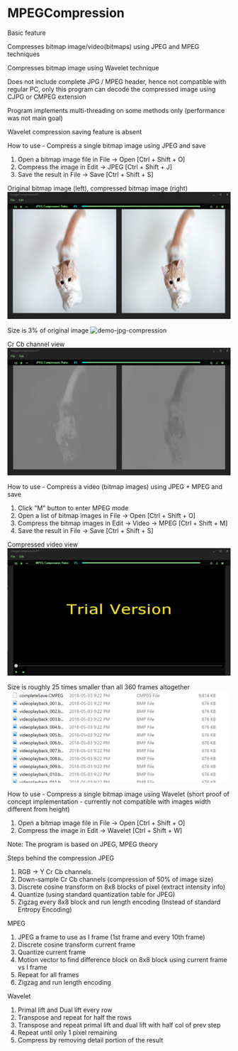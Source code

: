 # MPEGCompression

Basic feature

Compresses bitmap image/video(bitmaps) using JPEG and MPEG techniques

Compresses bitmap image using Wavelet technique

Does not include complete JPG / MPEG header, hence not compatible with regular PC, only this program can decode the compressed image using CJPG or CMPEG extension

Program implements multi-threading on some methods only (performance was not main goal)

Wavelet compression saving feature is absent

How to use - Compress a single bitmap image using JPEG and save
1. Open a bitmap image file in File -> Open [Ctrl + Shift + O]
2. Compress the image in Edit -> JPEG [Ctrl + Shift + J]
3. Save the result in File -> Save [Ctrl + Shift + S]

Original bitmap image (left), compressed bitmap image (right)
![demo-jpg](https://github.com/ChingChoi/MPEGCompression/blob/master/Resource/img/demo-jpg.png)

Size is 3% of original image
![demo-jpg-compression](https://github.com/ChingChoi/MPEGCompression/blob/master/Resource/img/demo-jpg-compression.png)

Cr Cb channel view
![demo-crcb](https://github.com/ChingChoi/MPEGCompression/blob/master/Resource/img/demo-crcb.png)

How to use - Compress a video (bitmap images) using JPEG + MPEG and save
1. Click "M" button to enter MPEG mode
2. Open a list of bitmap images in File -> Open [Ctrl + Shift + O]
3. Compress the bitmap images in Edit -> Video -> MPEG [Ctrl + Shift + M]
4. Save the result in File -> Save [Ctrl + Shift + S]

Compressed video view
![demo-mpg](https://github.com/ChingChoi/MPEGCompression/blob/master/Resource/img/demo-mpg.png)

Size is roughly 25 times smaller than all 360 frames altogether
![demo-mpg-compress](https://github.com/ChingChoi/MPEGCompression/blob/master/Resource/img/demo-mpg-compress.png)


How to use - Compress a single bitmap image using Wavelet (short proof of concept implementation - currently not compatible with images width different from height)
1. Open a bitmap image file in File -> Open [Ctrl + Shift + O]
2. Compress the image in Edit -> Wavelet [Ctrl + Shift + W]

Note:
The program is based on JPEG, MPEG theory

Steps behind the compression
JPEG
1. RGB -> Y Cr Cb channels.
2. Down-sample Cr Cb channels (compression of 50% of image size)
3. Discrete cosine transform on 8x8 blocks of pixel (extract intensity info)
4. Quantize (using standard quantization table for JPEG)
5. Zigzag every 8x8 block and run length encoding (Instead of standard Entropy Encoding)

MPEG
1. JPEG a frame to use as I frame (1st frame and every 10th frame)
2. Discrete cosine transform current frame
3. Quantize current frame
4. Motion vector to find difference block on 8x8 block using current frame vs I frame
5. Repeat for all frames
6. Zigzag and run length encoding 

Wavelet
1. Primal lift and Dual lift every row
2. Transpose and repeat for half the rows
3. Transpose and repeat primal lift and dual lift with half col of prev step
4. Repeat until only 1 pixel remaining
5. Compress by removing detail portion of the result